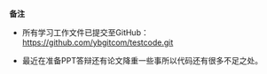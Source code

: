 **备注**

- 所有学习工作文件已提交至GitHub：<https://github.com/ybgitcom/testcode.git>

- 最近在准备PPT答辩还有论文降重一些事所以代码还有很多不足之处。